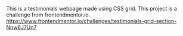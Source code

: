 This is a testimonials webpage made using CSS grid.
This project is a challenge from frontendmentor.io.
https://www.frontendmentor.io/challenges/testimonials-grid-section-Nnw6J7Un7
